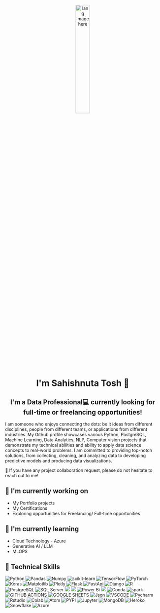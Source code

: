 <p align="center"><img width="30%" src="https://github.com/alansmathew/alansmathew/raw/master/lang.gif" alt="lang image here" /></p>
<h1 align="center">
I'm Sahishnuta Tosh 👋
</h1>

<h2 align="center">
I'm a Data Professional💻 currently looking for full-time or freelancing opportunities!
</h2> 

I am someone who enjoys connecting the dots: be it ideas from different disciplines, people from different teams, or applications from different industries. My Github profile showcases various Python, PostgreSQL, Machine Learning, Data Analytics, NLP, Computer vision projects that demonstrate my technical abilities and ability to apply data science concepts to real-world problems. I am committed to providing top-notch solutions, from collecting, cleaning, and analyzing data to developing predictive models and producing data visualizations.

💬 If you have any project collaboration request, please do not hesitate to reach out to me!

## 🔭 I'm currently working on

- My Portfolio projects
- My Certifications
- Exploring opportunities for Freelancing/ Full-time opportunities


## 🌱 I'm currently learning

- Cloud Technology - Azure
- Generative AI / LLM
- MLOPS
  

## 💼 Technical Skills

![Python](https://img.shields.io/badge/python-3670A0?style=for-the-badge&logo=python&logoColor=ffdd54)
![Pandas](https://img.shields.io/badge/Pandas-2C2D72?style=for-the-badge&logo=pandas&logoColor=white)
![Numpy](https://img.shields.io/badge/Numpy-777BB4?style=for-the-badge&logo=numpy&logoColor=white)
![scikit-learn](https://img.shields.io/badge/scikit--learn-%23F7931E.svg?style=for-the-badge&logo=scikit-learn&logoColor=white)
![TensorFlow](https://img.shields.io/badge/TensorFlow-%23FF6F00.svg?style=for-the-badge&logo=TensorFlow&logoColor=white)
![PyTorch](https://img.shields.io/badge/PyTorch-%23EE4C2C.svg?style=for-the-badge&logo=PyTorch&logoColor=white)
![Keras](https://img.shields.io/badge/Keras-D00000?style=for-the-badge&logo=Keras&logoColor=white)
![Matplotlib](https://img.shields.io/badge/Matplotlib-%23ffffff.svg?style=for-the-badge&logo=Matplotlib&logoColor=black)
![Plotly](https://img.shields.io/badge/Plotly-%233F4F75.svg?style=for-the-badge&logo=plotly&logoColor=white)
![Flask](https://img.shields.io/badge/Flask-000000?style=for-the-badge&logo=flask&logoColor=white)
![FastApi](https://img.shields.io/badge/fastapi-109989?style=for-the-badge&logo=FASTAPI&logoColor=white)
![Django](https://img.shields.io/badge/Django-092E20?style=for-the-badge&logo=django&logoColor=green)
![R](https://img.shields.io/badge/r-%23276DC3.svg?style=for-the-badge&logo=r&logoColor=white)
![PostgreSQL](https://img.shields.io/badge/PostgreSQL-316192?style=for-the-badge&logo=postgresql&logoColor=white)
![SQL Server](https://img.shields.io/badge/Microsoft_SQL_Server-CC2927?style=for-the-badge&logo=microsoft-sql-server&logoColor=white)
![](https://img.shields.io/badge/Tableau-E97627?style=for-the-badge&logo=Tableau&logoColor=white)
![](https://img.shields.io/badge/Google%20Analytics-E37400?style=for-the-badge&logo=google%20analytics&logoColor=white)
![Power Bi](https://img.shields.io/badge/power_bi-F2C811?style=for-the-badge&logo=powerbi&logoColor=black)
![](https://img.shields.io/badge/Databricks-FF3621?style=for-the-badge&logo=Databricks&logoColor=white)
![Conda](https://img.shields.io/badge/conda-342B029.svg?&style=for-the-badge&logo=anaconda&logoColor=white)
![spark](https://img.shields.io/badge/Apache_Spark-FFFFFF?style=for-the-badge&logo=apachespark&logoColor=#E35A16)
![GITHUB ACTIONS](https://img.shields.io/badge/Github%20Actions-282a2e?style=for-the-badge&logo=githubactions&logoColor=367cfe)
![GOOGLE SHEETS](https://img.shields.io/badge/Google%20Sheets-34A853?style=for-the-badge&logo=google-sheets&logoColor=white)
![Json](https://img.shields.io/badge/json-5E5C5C?style=for-the-badge&logo=json&logoColor=white)
![VSCODE](https://img.shields.io/badge/VSCode-0078D4?style=for-the-badge&logo=visual%20studio%20code&logoColor=white)
![Pycharm](https://img.shields.io/badge/PyCharm-000000.svg?&style=for-the-badge&logo=PyCharm&logoColor=white)
![Rstudio](https://img.shields.io/badge/RStudio-75AADB?style=for-the-badge&logo=RStudio&logoColor=white)
![Colab](https://img.shields.io/badge/Colab-F9AB00?style=for-the-badge&logo=googlecolab&color=525252)
![Atom](https://img.shields.io/badge/Atom-66595C?style=for-the-badge&logo=Atom&logoColor=white)
![PYPI](https://img.shields.io/badge/pypi-3775A9?style=for-the-badge&logo=pypi&logoColor=white)
![Jupyter](https://img.shields.io/badge/Jupyter-F37626.svg?&style=for-the-badge&logo=Jupyter&logoColor=white)
![MongoDB](https://img.shields.io/badge/MongoDB-4EA94B?style=for-the-badge&logo=mongodb&logoColor=white)
![Heroko](https://img.shields.io/badge/Heroku-430098?style=for-the-badge&logo=heroku&logoColor=white)
![Snowflake]( https://img.shields.io/badge/Snowflake-FF3621?style=for-the-badge&logo=Snowflake&logoColor=white)
![Azure](https://img.shields.io/badge/Azure-0078D4?style=for-the-badge&logo=Azure&logoColor=white)


